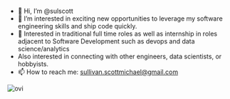 - 👋 Hi, I’m @sulscott
- 👀 I’m interested in exciting new opportunities to leverage my software engineering skills and ship code quickly.
- 🌱 Interested in traditional full time roles as well as internship in roles adjacent to Software Development such as devops and data science/analytics
- Also interested in connecting with other engineers, data scientists, or hobbyists.
- 📫 How to reach me: sullivan.scottmichael@gmail.com

<img src="https://github-readme-stats.vercel.app/api/top-langs?username=sulscott&show_icons=true&locale=en&layout=compact&theme=chartreuse-dark" alt="ovi" />

<!---
sulscott/sulscott is a ✨ special ✨ repository because its `README.md` (this file) appears on your GitHub profile.
You can click the Preview link to take a look at your changes.
--->
